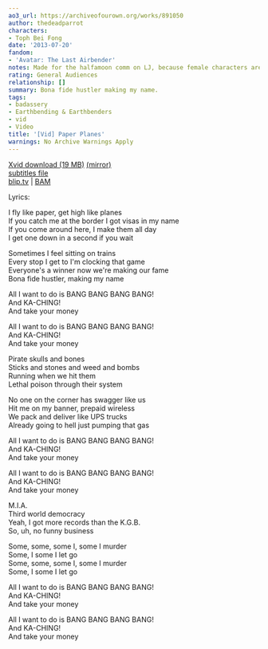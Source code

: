 ```yaml
---
ao3_url: https://archiveofourown.org/works/891050
author: thedeadparrot
characters:
- Toph Bei Fong
date: '2013-07-20'
fandom:
- 'Avatar: The Last Airbender'
notes: Made for the halfamoon comm on LJ, because female characters are awesome.
rating: General Audiences
relationship: []
summary: Bona fide hustler making my name.
tags:
- badassery
- Earthbending & Earthbenders
- vid
- Video
title: '[Vid] Paper Planes'
warnings: No Archive Warnings Apply
---
```


[Xvid download (19 MB)](https://dl.dropbox.com/u/2436187/vids/toph.avi) [(mirror)](http://www.sendspace.com/file/91r7nk)   
[subtitles file](https://dl.dropbox.com/u/2436187/vids/toph.srt)  
[blip.tv](http://blip.tv/file/3184110) \| [BAM](http://bamvidvault.ning.com/video/paper-planes-toph-avatar-the)





Lyrics:

I fly like paper, get high like planes  
If you catch me at the border I got visas in my name  
If you come around here, I make them all day  
I get one down in a second if you wait

Sometimes I feel sitting on trains  
Every stop I get to I'm clocking that game  
Everyone's a winner now we're making our fame  
Bona fide hustler, making my name

All I want to do is BANG BANG BANG BANG!  
And KA\-CHING!  
And take your money

All I want to do is BANG BANG BANG BANG!  
And KA\-CHING!  
And take your money

Pirate skulls and bones  
Sticks and stones and weed and bombs  
Running when we hit them  
Lethal poison through their system

No one on the corner has swagger like us  
Hit me on my banner, prepaid wireless  
We pack and deliver like UPS trucks  
Already going to hell just pumping that gas

All I want to do is BANG BANG BANG BANG!  
And KA\-CHING!  
And take your money

All I want to do is BANG BANG BANG BANG!  
And KA\-CHING!  
And take your money

M.I.A.  
Third world democracy  
Yeah, I got more records than the K.G.B.  
So, uh, no funny business

Some, some, some I, some I murder  
Some, I some I let go  
Some, some, some I, some I murder  
Some, I some I let go

All I want to do is BANG BANG BANG BANG!  
And KA\-CHING!  
And take your money

All I want to do is BANG BANG BANG BANG!  
And KA\-CHING!  
And take your money